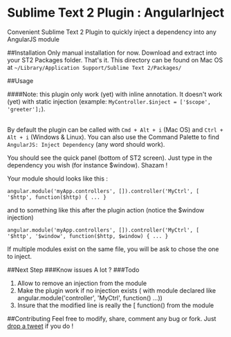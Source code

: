 Sublime Text 2 Plugin : AngularInject
=============

Convenient Sublime Text 2 Plugin to quickly inject a dependency into any AngularJS module

##Installation
Only manual installation for now.
Download and extract into your ST2 Packages folder. That's it.
This directory can be found on Mac OS at `~/Library/Application Support/Sublime Text 2/Packages/`

##Usage

####Note: this plugin only work (yet) with inline annotation. It doesn't work (yet) with static injection (example: `MyController.$inject = ['$scope', 'greeter'];`).<br /><br />

By default the plugin can be called with `Cmd + Alt + i` (Mac OS) and `Ctrl + Alt + i` (Windows & Linux).
You can also use the Command Palette to find `AngularJS: Inject Dependency` (any word should work).

You should see the quick panel (bottom of ST2 screen).
Just type in the dependency you wish (for instance $window). Shazam !

Your module should looks like this :

`angular.module('myApp.controllers', []).controller('MyCtrl', [ '$http', function($http) { ... }`

and to something like this after the plugin action (notice the $window injection)

`angular.module('myApp.controllers', []).controller('MyCtrl', [ '$http', '$window', function($http, $window) { ... }`

If multiple modules exist on the same file, you will be ask to chose the one to inject.

##Next Step
###Know issues
A lot ?
###Todo
1. Allow to remove an injection from the module
2. Make the plugin work if no injection exists ( with module declared like angular.module('controller', 'MyCtrl', function() ...))
3. Insure that the modified line is really the [ function() from the module

##Contributing
Feel free to modify, share, comment any bug or fork. Just [drop a tweet](http://twitter.com/ayamflow) if you do !
